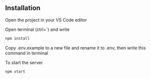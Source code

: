 
## Installation

Open the project in your VS Code editor 

Open terminal (ctrl+`) and write 

```bash
npm install
```
Copy .env.example to a new file and rename it to .env, then write this command in terminal 

To start the server 

```bash
npm start
```

